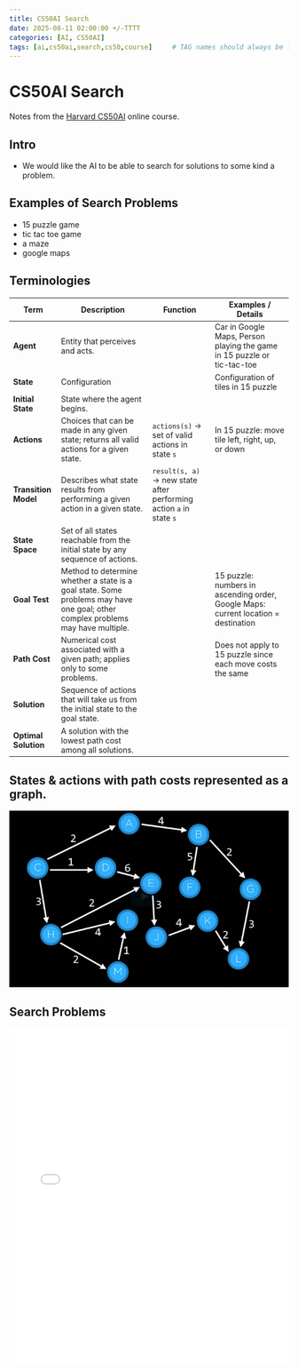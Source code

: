 ```yaml
---
title: CS50AI Search
date: 2025-08-11 02:00:00 +/-TTTT
categories: [AI, CS50AI]
tags: [ai,cs50ai,search,cs50,course]     # TAG names should always be lowercase
---
```


# CS50AI Search

Notes from the [Harvard CS50AI](https://pll.harvard.edu/course/cs50s-introduction-artificial-intelligence-python) online course.

## Intro
- We would like the AI to be able to search for solutions to some kind a problem.

## Examples of Search Problems
- 15 puzzle game
- tic tac toe game
- a maze
- google maps

## Terminologies

| Term                 | Description                                                                                                                     | Function                                                            | Examples / Details                                                                 |
|----------------------|---------------------------------------------------------------------------------------------------------------------------------|---------------------------------------------------------------------|------------------------------------------------------------------------------------|
| **Agent**            | Entity that perceives and acts.                                                                                                 |                                                                     | Car in Google Maps, Person playing the game in 15 puzzle or tic-tac-toe            |
| **State**            | Configuration                                                                                                                   |                                                                     | Configuration of tiles in 15 puzzle                                                |
| **Initial State**    | State where the agent begins.                                                                                                   |                                                                     |                                                                                    |
| **Actions**          | Choices that can be made in any given state; returns all valid actions for a given state.                                       | `actions(s)` → set of valid actions in state `s`                    | In 15 puzzle: move tile left, right, up, or down                                   |
| **Transition Model** | Describes what state results from performing a given action in a given state.                                                   | `result(s, a)` → new state after performing action `a` in state `s` |                                                                                    |
| **State Space**      | Set of all states reachable from the initial state by any sequence of actions.                                                  |                                                                     |                                                                                    |           \ \n v            v\n[D]         [E]\n``` |
| **Goal Test**        | Method to determine whether a state is a goal state. Some problems may have one goal; other complex problems may have multiple. |                                                                     | 15 puzzle: numbers in ascending order, Google Maps: current location = destination |
| **Path Cost**        | Numerical cost associated with a given path; applies only to some problems.                                                     |                                                                     | Does not apply to 15 puzzle since each move costs the same                         |
| **Solution**         | Sequence of actions that will take us from the initial state to the goal state.                                                 |                                                                     |                                                                                    |
| **Optimal Solution** | A solution with the lowest path cost among all solutions.                                                                       |                                                                     |                                                                                    |

## States & actions with path costs represented as a graph.
![cs50ai-01search-02-graphwithpathcosts.png](/assets/images/cs50ai-01search-02-graphwithpathcosts.png)

## Search Problems
<iframe src="/assets/markmaps/cs50ai-01search-03.html" width="100%" height="600" style="border:none;"></iframe>
